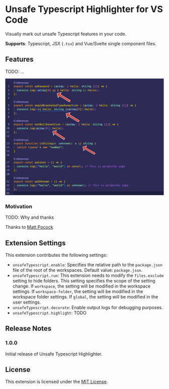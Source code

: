# Unsafe Typescript Highlighter for VS Code

Visually mark out unsafe Typescript features in your code.

**Supports**: Typescript, JSX (`.tsx`) and Vue/Svelte single component files.

## Features

TODO: ...

![Highlight Typescript unsafe features](assets/image.png)

### Motivation

TODO: Why and thanks

Thanks to [Matt Pocock](https://twitter.com/mattpocockuk/status/1732485506556940782)

## Extension Settings

This extension contributes the following settings:

- `unsafeTypescript.enable`: Specifies the relative path to the `package.json` file of the root of the workspaces. Default value: `package.json`.
- `unsafeTypescript.run`: This extension needs to modify the `files.exclude` setting to hide folders. This setting specifies the scope of the setting change. If `workspace`, the setting will be modified in the workspace settings. If `workspace-folder`, the setting will be modified in the workspace folder settings. If `global`, the setting will be modified in the user settings.
- `unsafeTypescript.decorate`: Enable output logs for debugging purposes.
- `unsafeTypescript.highlight`: TODO

## Release Notes

### 1.0.0

Initial release of Unsafe Typescript Highlighter.

## License

This extension is licensed under the [MIT License](LICENSE).
